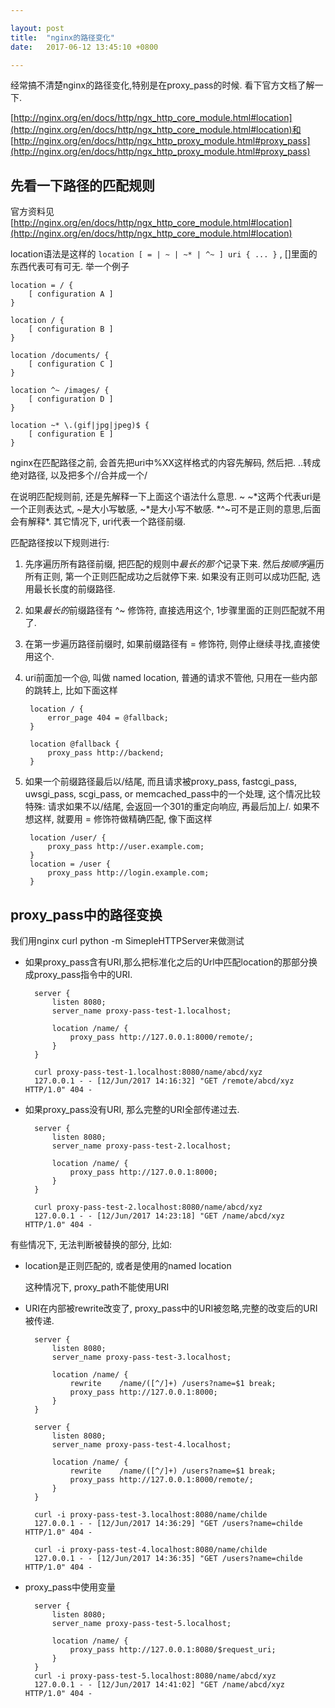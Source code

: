 ```yaml
---

layout: post
title:  "nginx的路径变化"
date:   2017-06-12 13:45:10 +0800

---
```


经常搞不清楚nginx的路径变化,特别是在proxy_pass的时候. 看下官方文档了解一下.

[http://nginx.org/en/docs/http/ngx_http_core_module.html#location](http://nginx.org/en/docs/http/ngx_http_core_module.html#location)和
[http://nginx.org/en/docs/http/ngx_http_proxy_module.html#proxy_pass](http://nginx.org/en/docs/http/ngx_http_proxy_module.html#proxy_pass)

<!--more-->

## 先看一下路径的匹配规则

官方资料见 [http://nginx.org/en/docs/http/ngx_http_core_module.html#location](http://nginx.org/en/docs/http/ngx_http_core_module.html#location)

location语法是这样的 `location [ = | ~ | ~* | ^~ ] uri { ... }` , []里面的东西代表可有可无. 举一个例子

```
location = / {
    [ configuration A ]
}

location / {
    [ configuration B ]
}

location /documents/ {
    [ configuration C ]
}

location ^~ /images/ {
    [ configuration D ]
}

location ~* \.(gif|jpg|jpeg)$ {
    [ configuration E ]
}
```

nginx在匹配路径之前, 会首先把uri中%XX这样格式的内容先解码, 然后把. ..转成绝对路径, 以及把多个//合并成一个/

在说明匹配规则前, 还是先解释一下上面这个语法什么意思. ~ ~\*这两个代表uri是一个正则表达式, ~是大小写敏感, ~\*是大小写不敏感.  *^~可不是正则的意思,后面会有解释*. 其它情况下, uri代表一个路径前缀.

匹配路径按以下规则进行:

1. 先序遍历所有路径前缀, 把匹配的规则中*最长的那个*记录下来. 然后*按顺序*遍历所有正则, 第一个正则匹配成功之后就停下来. 如果没有正则可以成功匹配, 选用最长长度的前缀路径.

2. 如果*最长的*前缀路径有 ^~ 修饰符, 直接选用这个, 1步骤里面的正则匹配就不用了.

3. 在第一步遍历路径前缀时, 如果前缀路径有 = 修饰符, 则停止继续寻找,直接使用这个.

4. uri前面加一个@, 叫做 named location, 普通的请求不管他, 只用在一些内部的跳转上, 比如下面这样

        location / {
            error_page 404 = @fallback;
        }

        location @fallback {
            proxy_pass http://backend;
        }

5. 如果一个前缀路径最后以/结尾, 而且请求被proxy_pass, fastcgi_pass, uwsgi_pass, scgi_pass, or memcached_pass中的一个处理, 这个情况比较特殊: 请求如果不以/结尾, 会返回一个301的重定向响应, 再最后加上/. 如果不想这样, 就要用 = 修饰符做精确匹配, 像下面这样

        location /user/ {
            proxy_pass http://user.example.com;
        }
        location = /user {
            proxy_pass http://login.example.com;
        }

## proxy_pass中的路径变换

我们用nginx curl python -m SimepleHTTPServer来做测试

- 如果proxy_pass含有URI,那么把标准化之后的Url中匹配location的那部分换成proxy_pass指令中的URI.

        server {
            listen 8080;
            server_name proxy-pass-test-1.localhost;

            location /name/ {
                proxy_pass http://127.0.0.1:8000/remote/;
            }
        }

        curl proxy-pass-test-1.localhost:8080/name/abcd/xyz
        127.0.0.1 - - [12/Jun/2017 14:16:32] "GET /remote/abcd/xyz HTTP/1.0" 404 -

- 如果proxy_pass没有URI, 那么完整的URI全部传递过去.

        server {
            listen 8080;
            server_name proxy-pass-test-2.localhost;

            location /name/ {
                proxy_pass http://127.0.0.1:8000;
            }
        }

        curl proxy-pass-test-2.localhost:8080/name/abcd/xyz
        127.0.0.1 - - [12/Jun/2017 14:23:18] "GET /name/abcd/xyz HTTP/1.0" 404 -

有些情况下, 无法判断被替换的部分, 比如:

- location是正则匹配的, 或者是使用的named location

    这种情况下, proxy_path不能使用URI

- URI在内部被rewrite改变了, proxy_pass中的URI被忽略,完整的改变后的URI被传递.

        server {
            listen 8080;
            server_name proxy-pass-test-3.localhost;

            location /name/ {
                rewrite    /name/([^/]+) /users?name=$1 break;
                proxy_pass http://127.0.0.1:8000;
            }
        }

        server {
            listen 8080;
            server_name proxy-pass-test-4.localhost;

            location /name/ {
                rewrite    /name/([^/]+) /users?name=$1 break;
                proxy_pass http://127.0.0.1:8000/remote/;
            }
        }

        curl -i proxy-pass-test-3.localhost:8080/name/childe
        127.0.0.1 - - [12/Jun/2017 14:36:29] "GET /users?name=childe HTTP/1.0" 404 -

        curl -i proxy-pass-test-4.localhost:8080/name/childe
        127.0.0.1 - - [12/Jun/2017 14:36:35] "GET /users?name=childe HTTP/1.0" 404 -

- proxy_pass中使用变量

        server {
            listen 8080;
            server_name proxy-pass-test-5.localhost;

            location /name/ {
                proxy_pass http://127.0.0.1:8080/$request_uri;
            }
        }
        curl -i proxy-pass-test-5.localhost:8080/name/abcd/xyz
        127.0.0.1 - - [12/Jun/2017 14:41:02] "GET /name/abcd/xyz HTTP/1.0" 404 -
